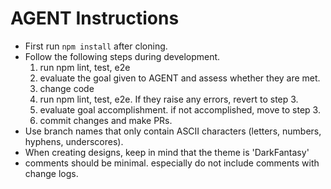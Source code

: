 # AGENT Instructions

- First run `npm install` after cloning.
- Follow the following steps during development.
  1. run npm lint, test, e2e
  2. evaluate the goal given to AGENT and assess whether they are met.
  3. change code
  4. run npm lint, test, e2e. If they raise any errors, revert to step 3.
  5. evaluate goal accomplishment. if not accomplished, move to step 3.
  6. commit changes and make PRs.
- Use branch names that only contain ASCII characters (letters, numbers, hyphens, underscores).
- When creating designs, keep in mind that the theme is 'DarkFantasy'
- comments should be minimal. especially do not include comments with change logs.
